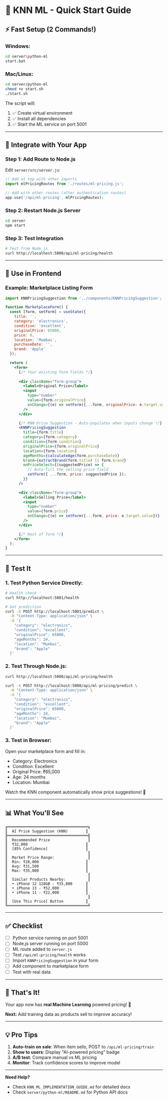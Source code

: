 # 🚀 KNN ML - Quick Start Guide

## ⚡ Fast Setup (2 Commands!)

### **Windows:**

```bash
cd server\python-ml
start.bat
```

### **Mac/Linux:**

```bash
cd server/python-ml
chmod +x start.sh
./start.sh
```

The script will:
1. ✅ Create virtual environment
2. ✅ Install all dependencies
3. ✅ Start the ML service on port 5001

---

## 🔌 Integrate with Your App

### **Step 1: Add Route to Node.js**

Edit `server/src/server.js`:

```javascript
// Add at top with other imports
import mlPricingRoutes from './routes/ml-pricing.js';

// Add with other routes (after authentication routes)
app.use('/api/ml-pricing', mlPricingRoutes);
```

### **Step 2: Restart Node.js Server**

```bash
cd server
npm start
```

### **Step 3: Test Integration**

```bash
# Test from Node.js
curl http://localhost:5000/api/ml-pricing/health
```

---

## 🎨 Use in Frontend

### **Example: Marketplace Listing Form**

```jsx
import KNNPricingSuggestion from '../components/KNNPricingSuggestion';

function MarketplaceForm() {
  const [form, setForm] = useState({
    title: '',
    category: 'electronics',
    condition: 'excellent',
    originalPrice: 65000,
    price: 0,
    location: 'Mumbai',
    purchaseDate: '',
    brand: 'Apple'
  });

  return (
    <form>
      {/* Your existing form fields */}
      
      <div className="form-group">
        <label>Original Price</label>
        <input
          type="number"
          value={form.originalPrice}
          onChange={(e) => setForm({...form, originalPrice: e.target.value})}
        />
      </div>

      {/* KNN Price Suggestion - Auto-populates when inputs change */}
      <KNNPricingSuggestion
        title={form.title}
        category={form.category}
        condition={form.condition}
        originalPrice={form.originalPrice}
        location={form.location}
        ageMonths={calculateAge(form.purchaseDate)}
        brand={extractBrand(form.title) || form.brand}
        onPriceSelect={(suggestedPrice) => {
          // Auto-fill the selling price field
          setForm({ ...form, price: suggestedPrice });
        }}
      />

      <div className="form-group">
        <label>Selling Price</label>
        <input
          type="number"
          value={form.price}
          onChange={(e) => setForm({...form, price: e.target.value})}
        />
      </div>

      {/* Rest of form */}
    </form>
  );
}
```

---

## 🧪 Test It

### **1. Test Python Service Directly:**

```bash
# Health check
curl http://localhost:5001/health

# Get prediction
curl -X POST http://localhost:5001/predict \
  -H "Content-Type: application/json" \
  -d '{
    "category": "electronics",
    "condition": "excellent",
    "originalPrice": 65000,
    "ageMonths": 24,
    "location": "Mumbai",
    "brand": "Apple"
  }'
```

### **2. Test Through Node.js:**

```bash
curl http://localhost:5000/api/ml-pricing/health

curl -X POST http://localhost:5000/api/ml-pricing/predict \
  -H "Content-Type: application/json" \
  -d '{
    "category": "electronics",
    "condition": "excellent",
    "originalPrice": 65000,
    "ageMonths": 24,
    "location": "Mumbai",
    "brand": "Apple"
  }'
```

### **3. Test in Browser:**

Open your marketplace form and fill in:
- Category: Electronics
- Condition: Excellent
- Original Price: ₹65,000
- Age: 24 months
- Location: Mumbai

Watch the KNN component automatically show price suggestions! 🎉

---

## 📊 What You'll See

```
╔════════════════════════════════════╗
║  AI Price Suggestion (KNN)        ║
╠════════════════════════════════════╣
║  Recommended Price                 ║
║  ₹32,000                          ║
║  [85% Confidence]                 ║
║                                    ║
║  Market Price Range:               ║
║  Min: ₹28,000                     ║
║  Avg: ₹31,500                     ║
║  Max: ₹35,000                     ║
║                                    ║
║  Similar Products Nearby:          ║
║  • iPhone 12 128GB - ₹35,000      ║
║  • iPhone 13 - ₹52,000            ║
║  • iPhone 11 - ₹22,000            ║
║                                    ║
║  [Use This Price] Button          ║
╚════════════════════════════════════╝
```

---

## ✅ Checklist

- [ ] Python service running on port 5001
- [ ] Node.js server running on port 5000
- [ ] ML route added to `server.js`
- [ ] Test `/api/ml-pricing/health` works
- [ ] Import `KNNPricingSuggestion` in your form
- [ ] Add component to marketplace form
- [ ] Test with real data

---

## 🎯 That's It!

Your app now has **real Machine Learning** powered pricing! 🎉

**Next:** Add training data as products sell to improve accuracy!

---

## 💡 Pro Tips

1. **Auto-train on sale**: When item sells, POST to `/api/ml-pricing/train`
2. **Show to users**: Display "AI-powered pricing" badge
3. **A/B test**: Compare manual vs ML pricing
4. **Monitor**: Track confidence scores to improve model

---

**Need Help?** 
- Check `KNN_ML_IMPLEMENTATION_GUIDE.md` for detailed docs
- Check `server/python-ml/README.md` for Python API docs




